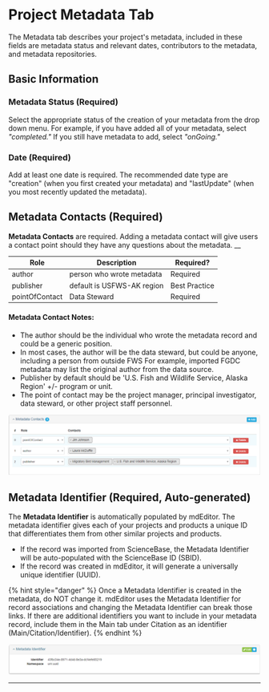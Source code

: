 # Project Metadata Tab

The Metadata tab describes your project's metadata, included in these fields are metadata status and relevant dates, contributors to the metadata, and metadata repositories.

## Basic Information

### Metadata Status (Required)

Select the appropriate status of the creation of your metadata from the drop down menu. For example, if you have added all of your metadata, select _"completed."_ If you still have metadata to add, select _"onGoing."_

### Date (Required)

Add at least one date is required. The recommended date type are "creation" (when you first created your metadata) and "lastUpdate" (when you most recently updated the metadata).&#x20;

## Metadata Contacts (Required)

**Metadata Contacts** are required. Adding a metadata contact will give users a contact point should they have any questions about the metadata. __&#x20;

| Role           | Description                | Required?     |
| -------------- | -------------------------- | ------------- |
| author         | person who wrote metadata  | Required      |
| publisher      | default is USFWS-AK region | Best Practice |
| pointOfContact | Data Steward               | Required      |

#### Metadata Contact Notes:

* The author should be the individual who wrote the metadata record and could be a generic position.
* In most cases, the author will be the data steward, but could be anyone, including a person from outside FWS  For example, imported FGDC metadata may list the original author from the data source.
* Publisher by default should be 'U.S. Fish and Wildlife Service, Alaska Region'  +/- program or unit.
* The point of contact may be the project manager, principal investigator, data steward, or other project staff personnel.

![Example metadata contact entry](<../.gitbook/assets/image (81).png>)

## Metadata Identifier (Required, Auto-generated)

The **Metadata Identifier** is automatically populated by mdEditor. The metadata identifier gives each of your projects and products a unique ID that differentiates them from other similar projects and products.

* If the record was imported from ScienceBase, the Metadata Identifier will be auto-populated with the ScienceBase ID (SBID).
* If the record was created in mdEditor, it will generate a universally unique identifier (UUID).

{% hint style="danger" %}
Once a Metadata Identifier is created in the metadata, do NOT change it. mdEditor uses the Metadata Identifier for record associations and changing the Metadata Identifier can break those links. If there are additional identifiers you want to include in your metadata record, include them in the Main tab under Citation as an identifier (Main/Citation/Identifier).
{% endhint %}

![Example mdEditor generated metadata identifier](<../.gitbook/assets/image (62).png>)

****
